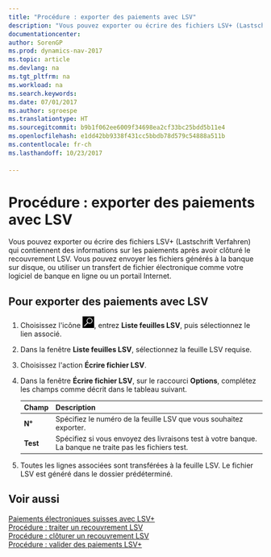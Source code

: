 ```yaml
---
title: "Procédure : exporter des paiements avec LSV"
description: "Vous pouvez exporter ou écrire des fichiers LSV+ (Lastschrift Verfahren) qui contiennent des informations sur les paiements après avoir clôturé le recouvrement LSV. Vous pouvez envoyer les fichiers générés à la banque sur disque, ou utiliser un transfert de fichier électronique comme votre logiciel de banque en ligne ou un portail Internet."
documentationcenter: 
author: SorenGP
ms.prod: dynamics-nav-2017
ms.topic: article
ms.devlang: na
ms.tgt_pltfrm: na
ms.workload: na
ms.search.keywords: 
ms.date: 07/01/2017
ms.author: sgroespe
ms.translationtype: HT
ms.sourcegitcommit: b9b1f062ee6009f34698ea2cf33bc25bdd5b11e4
ms.openlocfilehash: e1dd42bb9338f431cc5bbdb78d579c54888a511b
ms.contentlocale: fr-ch
ms.lasthandoff: 10/23/2017

---
```

# <a name="how-to-export-payments-using-lsv"></a>Procédure : exporter des paiements avec LSV
Vous pouvez exporter ou écrire des fichiers LSV+ (Lastschrift Verfahren) qui contiennent des informations sur les paiements après avoir clôturé le recouvrement LSV. Vous pouvez envoyer les fichiers générés à la banque sur disque, ou utiliser un transfert de fichier électronique comme votre logiciel de banque en ligne ou un portail Internet.  

## <a name="to-export-payments-using-lsv"></a>Pour exporter des paiements avec LSV  

1.  Choisissez l'icône ![Page ou état pour la recherche](../../media/ui-search/search_small.png "icône Page ou état pour la recherche"), entrez **Liste feuilles LSV**, puis sélectionnez le lien associé.  
2.  Dans la fenêtre **Liste feuilles LSV**, sélectionnez la feuille LSV requise.  
3.  Choisissez l'action **Écrire fichier LSV**.  
4.  Dans la fenêtre **Écrire fichier LSV**, sur le raccourci **Options**, complétez les champs comme décrit dans le tableau suivant.  

    |Champ|Description|  
    |---------------------------------|---------------------------------------|  
    |**N°**|Spécifiez le numéro de la feuille LSV que vous souhaitez exporter.|  
    |**Test**|Spécifiez si vous envoyez des livraisons test à votre banque. La banque ne traite pas les fichiers test.|  

5.  Toutes les lignes associées sont transférées à la feuille LSV. Le fichier LSV est généré dans le dossier prédéterminé.  

## <a name="see-also"></a>Voir aussi  
 [Paiements électroniques suisses avec LSV+](swiss-electronic-payments-using-lsv-.md)   
 [Procédure : traiter un recouvrement LSV](how-to-process-an-lsv-collection.md)   
 [Procédure : clôturer un recouvrement LSV](how-to-close-an-lsv-collection.md)   
 [Procédure : valider des paiements LSV+](how-to-post-lsv-payments.md)


